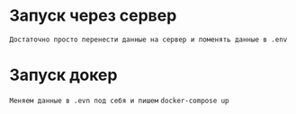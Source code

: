 # Запуск через сервер
``` Достаточно просто перенести данные на сервер и поменять данные в .env ```

# Запуск докер
``` Меняем данные в .evn под себя и пишем ```
``` docker-compose up ```

